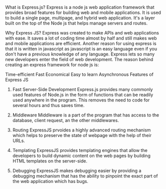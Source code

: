 What is Express.js?
Express is a node js web application framework that provides broad features for building web and mobile applications. It is used to build a single page, multipage, and hybrid web application. It's a layer built on the top of the Node js that helps manage servers and routes.

Why Express JS?
Express was created to make APIs and web applications with ease.
It saves a lot of coding time almost by half and still makes web and mobile applications are efficient.
Another reason for using express is that it is written in javascript as javascript is an easy language even if you don't have a previous knowledge of any language. Express lets so many new developers enter the field of web development.
The reason behind creating an express framework for node js is:

Time-efficient
Fast
Economical
Easy to learn
Asynchronous
Features of Express JS
1. Fast Server-Side Development
Express.js provides many commonly used features of Node.js in the form of functions that can be readily used anywhere in the program. This removes the need to code for several hours and thus saves time.

2. Middleware
Middleware is a part of the program that has access to the database, client request, an the other middlewares.

3. Routing
ExpressJS prvoides a highly advanced routing mechanism which helps to preserve the state of webpage with the help of their URLs.

4. Templating
ExpressJS provides templating engines that allow the developers to build dynamic content on the web pages by building HTML templates on the server-side.

5. Debugging
ExpressJS makes debugging easier by providing a debugging mechanism that has the ability to pinpoint the exact part of the web application which has bugs.

